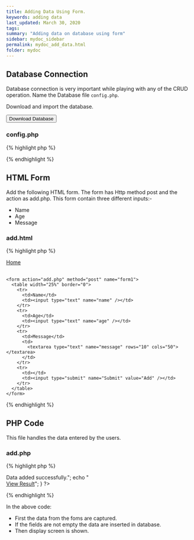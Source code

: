 ```yaml
---
title: Adding Data Using Form.
keywords: adding data
last_updated: March 30, 2020
tags:
summary: "Adding data on database using form"
sidebar: mydoc_sidebar
permalink: mydoc_add_data.html
folder: mydoc
---
```


## Database Connection

Database connection is very important while playing with any of the CRUD operation. Name the Database file `config.php`.

Download and import the database.

<a target="\_blank" class="noCrossRef" href="test.sql"><button type="button" class="btn btn-default" aria-label="Left Align"><span class="glyphicon glyphicon-download-alt" aria-hidden="true"></span>Download Database</button></a>

### config.php

{% highlight php %}

<?php


$databaseHost = 'localhost';
$databaseName = 'test';
$databaseUsername = 'root';
$databasePassword = '';

$mysqli = mysqli_connect($databaseHost, $databaseUsername, $databasePassword, $databaseName); 
 
?>

{% endhighlight %}

## HTML Form

Add the following HTML form. The form has Http method post and the action as add.php. This form contain three different inputs:-

- Name
- Age
- Message

### add.html

{% highlight php %}

<html>
  <head>
    <title>Add Data</title>

  </head>

  <body>
    <a href="index.php">Home</a>
    <br /><br />

    <form action="add.php" method="post" name="form1">
      <table width="25%" border="0">
        <tr>
          <td>Name</td>
          <td><input type="text" name="name" /></td>
        </tr>
        <tr>
          <td>Age</td>
          <td><input type="text" name="age" /></td>
        </tr>
        <tr>
          <td>Message</td>
          <td>
            <textarea type="text" name="message" rows="10" cols="50"></textarea>
          </td>
        </tr>
        <tr>
          <td></td>
          <td><input type="submit" name="Submit" value="Add" /></td>
        </tr>
      </table>
    </form>

  </body>
</html>
{% endhighlight %}

## PHP Code

This file handles the data entered by the users.

### add.php

{% highlight php %}

<?php
//including the database connection file
include_once("config.php");

if (isset($_POST['Submit'])) {
	$name = mysqli_real_escape_string($mysqli, $_POST['name']);
	$age = mysqli_real_escape_string($mysqli, $_POST['age']);
	$message = mysqli_real_escape_string($mysqli, $_POST['message']);



	$result = mysqli_query($mysqli, "INSERT INTO users(name,age,message) VALUES('$name','$age','$message')");

	//display success message
	echo "<font color='green'>Data added successfully.";
	echo "<br/><a href='index.php'>View Result</a>";
}
?>

{% endhighlight %}

In the above code:

- First the data from the foms are captured.
- If the fields are not empty the data are inserted in database.
- Then display screen is shown.
